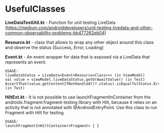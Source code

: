 # UsefulClasses

**LiveDataTestUtil.kt** - Function for unit testing LiveData (https://medium.com/androiddevelopers/unit-testing-livedata-and-other-common-observability-problems-bb477262eb04)

**Resource.kt** - class that allows to wrap any other object around this class and observe the status (Success, Error, Loading)

**Event.kt** - An event wrapper for data that is exposed via a LiveData that represents an event.

    USAGE:  
    liveDataStatus = LiveData<Event<Resource<Class>>> (in ViewModel)
    val value = viewModel.liveDataStatus.getOrAwaitValue() (in Test)
    AssertThat(value.getContentIfNotHandled()?.status).isEqualTo(Status.Error) (in Test)
    
**HiltExt.kt** - It is not possible to use launchFragmentInContainer from the androidx.fragment:fragment-testing library with Hilt, because it relies on an activity that is not annotated with @AndroidEntryPoint. Use this class to run Fragment with Hilt for testing

    USAGE:  
    launchFragmentInHiltContainer<Fragment> { }
